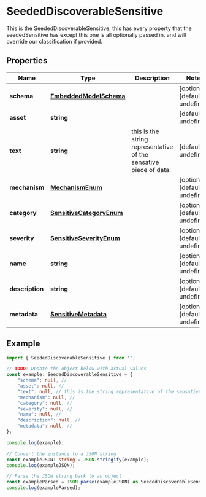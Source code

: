 
# SeededDiscoverableSensitive

This is the SeededDiscoverableSensitive, this has every property that the seededSensitive has except this one is all optionally passed in. and will override our classification if provided.

## Properties

Name | Type | Description | Notes
------------ | ------------- | ------------- | -------------
**schema** | [**EmbeddedModelSchema**](EmbeddedModelSchema) |  | [optional] [default to undefined]
**asset** | **string** |  | [default to undefined]
**text** | **string** | this is the string representative of the sensative piece of data. | [default to undefined]
**mechanism** | [**MechanismEnum**](MechanismEnum) |  | [optional] [default to undefined]
**category** | [**SensitiveCategoryEnum**](SensitiveCategoryEnum) |  | [optional] [default to undefined]
**severity** | [**SensitiveSeverityEnum**](SensitiveSeverityEnum) |  | [optional] [default to undefined]
**name** | **string** |  | [optional] [default to undefined]
**description** | **string** |  | [optional] [default to undefined]
**metadata** | [**SensitiveMetadata**](SensitiveMetadata) |  | [optional] [default to undefined]

## Example

```typescript
import { SeededDiscoverableSensitive } from '';

// TODO: Update the object below with actual values
const example: SeededDiscoverableSensitive = {
    "schema": null, // 
    "asset": null, // 
    "text": null, // this is the string representative of the sensative piece of data.
    "mechanism": null, // 
    "category": null, // 
    "severity": null, // 
    "name": null, // 
    "description": null, // 
    "metadata": null, // 
};

console.log(example);

// Convert the instance to a JSON string
const exampleJSON: string = JSON.stringify(example);
console.log(exampleJSON);

// Parse the JSON string back to an object
const exampleParsed = JSON.parse(exampleJSON) as SeededDiscoverableSensitive;
console.log(exampleParsed);
```





